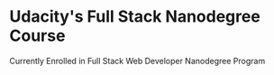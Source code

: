 # Udacity's Full Stack Nanodegree Course 
Currently Enrolled in Full Stack Web Developer Nanodegree Program
